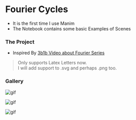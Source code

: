 # Fourier Cycles

- It is the first time I use Manim 
- The Notebook contains some basic Examples of Scenes

### The Project
- Inspired By [3b1b Video about Fourier Series](https://youtu.be/r6sGWTCMz2k)
> Only supports Latex Letters now.  
> I will add support to .svg and perhaps .png too.

### Gallery


![gif](assets/Lambda.gif "Lambda")

![gif](assets/psi.gif "Psi")

![gif](assets/Sigma.gif "Sigma")
